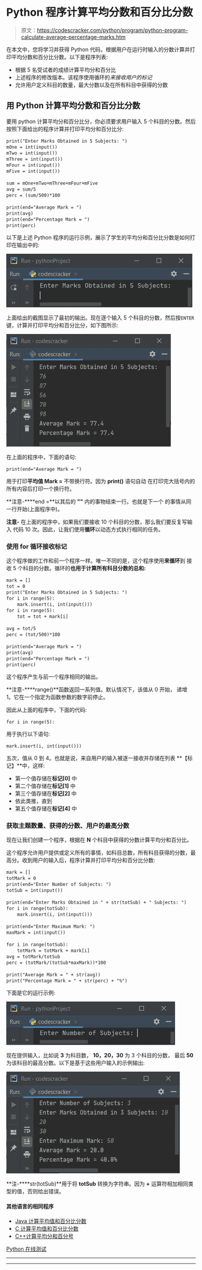 # Python 程序计算平均分数和百分比分数

> 原文：<https://codescracker.com/python/program/python-program-calculate-average-percentage-marks.htm>

在本文中，您将学习并获得 Python 代码，根据用户在运行时输入的分数计算并打印平均分数和百分比分数。以下是程序列表:

*   根据 5 名受试者的成绩计算平均分和百分比
*   上述程序的修改版本。该程序使用循环的*来接收用户的标记*
*   允许用户定义科目的数量，最大分数以及在所有科目中获得的分数

## 用 Python 计算平均分数和百分比分数

要用 python 计算平均分和百分比分，你必须要求用户输入 5 个科目的分数。然后按照下面给出的程序计算并打印平均分和百分比分:

```
print("Enter Marks Obtained in 5 Subjects: ")
mOne = int(input())
mTwo = int(input())
mThree = int(input())
mFour = int(input())
mFive = int(input())

sum = mOne+mTwo+mThree+mFour+mFive
avg = sum/5
perc = (sum/500)*100

print(end="Average Mark = ")
print(avg)
print(end="Percentage Mark = ")
print(perc)
```

以下是上述 Python 程序的运行示例，展示了学生的平均分和百分比分数是如何打印在输出中的:

![calculate average python](img/9a62e1fce53ab66d5c208b191bfa3126.png)

上面给出的截图显示了最初的输出。现在逐个输入 5 个科目的分数，然后按`ENTER`键，计算并打印平均分和百分比分，如下图所示:

![calculate percentage python](img/743c14e272609239ebd061810604c4ed.png)

在上面的程序中，下面的语句:

```
print(end="Average Mark = ")
```

用于打印**平均值 Mark =** 不带换行符。因为 **print()** 语句自动 在打印完大括号内的所有内容后打印一个换行符。

**注意-****end =**以其后的 **""** 内的事物结束一行。也就是下一个 的事情从同一行开始(上面程序中)。

**注意-** 在上面的程序中，如果我们要接收 10 个科目的分数，那么我们要反复写输入 代码 10 次。因此，让我们使用**循环**以动态方式执行相同的任务。

### 使用 for 循环接收标记

这个程序做的工作和前一个程序一样。唯一不同的是，这个程序使用**来循环**到 接收 5 个科目的分数。循环的**也用于计算所有科目分数的总和:**

```
mark = []
tot = 0
print("Enter Marks Obtained in 5 Subjects: ")
for i in range(5):
    mark.insert(i, int(input()))
for i in range(5):
    tot = tot + mark[i]

avg = tot/5
perc = (tot/500)*100

print(end="Average Mark = ")
print(avg)
print(end="Percentage Mark = ")
print(perc)
```

这个程序产生与前一个程序相同的输出。

**注意-****range()**函数返回一系列值。默认情况下，该值从 0 开始， 递增 1。它在一个指定为函数参数的数字前停止。

因此从上面的程序中，下面的代码:

```
for i in range(5):
```

用于执行以下语句:

```
mark.insert(i, int(input()))
```

五次，值从 0 到 4。也就是说，来自用户的输入被逐一接收并存储在列表 **【标记】**中，这样:

*   第一个值存储在**标记[0]** 中
*   第二个值存储在**标记[1]** 中
*   第三个值存储在**标记[2]** 中
*   依此类推，直到
*   第五个值存储在**标记[4]** 中

### 获取主题数量、获得的分数、用户的最高分数

现在让我们创建一个程序，根据在 **N** 个科目中获得的分数计算平均分和百分比。

这个程序允许用户提供或定义所有的事情，如科目总数，所有科目获得的分数，最高分。收到用户的输入后，程序计算并打印平均分和百分比分数:

```
mark = []
totMark = 0
print(end="Enter Number of Subjects: ")
totSub = int(input())

print(end="Enter Marks Obtained in " + str(totSub) + " Subjects: ")
for i in range(totSub):
    mark.insert(i, int(input()))

print(end="Enter Maximum Mark: ")
maxMark = int(input())

for i in range(totSub):
    totMark = totMark + mark[i]
avg = totMark/totSub
perc = (totMark/(totSub*maxMark))*100

print("Average Mark = " + str(avg))
print("Percentage Mark = " + str(perc) + "%")
```

下面是它的运行示例:

![python calculate average and percentage marks](img/ff6aca039d34b00d02575c098655c16a.png)

现在提供输入，比如说 **3** 为科目数， **10，20，30** 为 3 个科目的分数， 最后 **50** 为该科目的最高分数。以下是基于这些用户输入的示例输出:

![calculate average percentage mark python](img/845cc38f0c8843751780570b627c0227.png)

**注-****str(totSub)**用于将 **totSub** 转换为字符串。因为 **+** 运算符相加相同类型的值，否则给出错误。

#### 其他语言的相同程序

*   [Java 计算平均值和百分比分数](/java/program/java-program-calculate-average-percentage.htm)
*   [C 计算平均值和百分比分数](/c/program/c-program-calculate-average-percentage.htm)
*   [C++计算平均分和百分号](/cpp/program/cpp-program-calculate-average-percentage.htm)

[Python 在线测试](/exam/showtest.php?subid=10)

* * *

* * *